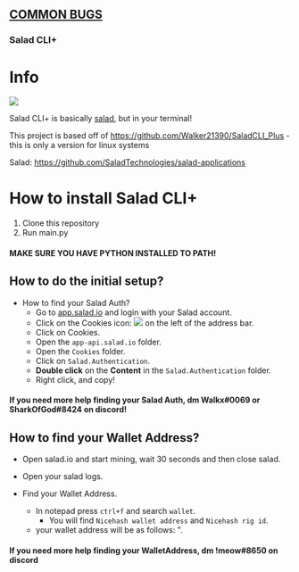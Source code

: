 ## [COMMON BUGS](https://github.com/meow6969/SaladCLIPlus-Linux/blob/main/CommonBugs.md)

### Salad CLI+

# Info

![](https://images-ext-1.discordapp.net/external/yqIjShhLc2LS-3pWSlAm90wKf18MTOzYfG37L_IV2_o/https/i.imgur.com/6cnWZhQ.png)

Salad CLI+ is basically [salad](https://github.com/SaladTechnologies/salad-applications "salad"), but in your terminal!

This project is based off of https://github.com/Walker21390/SaladCLI_Plus - this is only a version for linux systems

Salad: https://github.com/SaladTechnologies/salad-applications


# How to install Salad CLI+

1. Clone this repository
2. Run main.py

#### MAKE SURE YOU HAVE PYTHON INSTALLED TO PATH!


## How to do the initial setup?


+ How to find your Salad Auth?
	* Go to [app.salad.io](https://app.salad.io "app.salad.io") and login with your Salad account.
	* Click on the Cookies icon: ![](https://images-ext-2.discordapp.net/external/307zW6hU-4O2g0TaCN3VXR29D-byDrPOxcvtV7k5fTs/https/i.imgur.com/rCpRXdW.png) on the left of the address bar.
	* Click on Cookies.
	* Open the `app-api.salad.io` folder.
	* Open the `Cookies` folder.
	* Click on `Salad.Authentication`.
	* **Double click** on the **Content** in the `Salad.Authentication` folder.
	* Right click, and copy!

#### If you need more help finding your Salad Auth, dm Walkx#0069 or SharkOfGod#8424 on discord!


## How to find your Wallet Address?
* Open salad.io and start mining, wait 30 seconds and then close salad.

* Open your salad logs.

* Find your Wallet Address.
	+ In notepad press `ctrl+f` and search `wallet`.
		- You will find `Nicehash wallet address` and `Nicehash rig id`.
	+ your wallet address will be as follows: "<Nicehash wallet address>.<Nicehash rig id>
		
#### If you need more help finding your WalletAddress, dm !meow#8650 on discord
